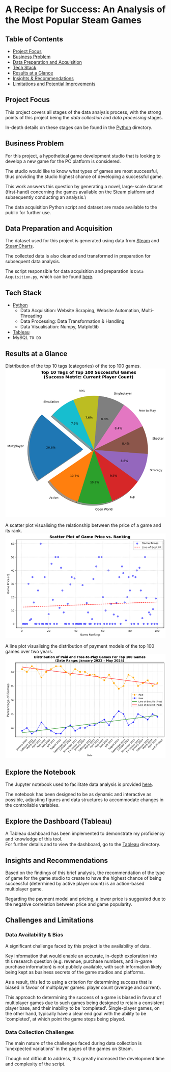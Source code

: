 # A Recipe for Success: An Analysis of the Most Popular Steam Games
<!-- 
Badges: https://shields.io/
GitHub: https://github.com/semasuka/credit-card-approval-prediction-classification?tab=readme-ov-file
-->

## Table of Contents 
- [Project Focus](#project-focus)
- [Business Problem](#business-problem)
- [Data Preparation and Acquisition](#data-preparation-and-acquisition)
- [Tech Stack](#tech-stack)
- [Results at a Glance](#results-at-a-glance)
- [Insights & Recommendations](#insights-and-recommendations)
- [Limitations and Potential Improvements](#limitations-and-potential-improvements)

## Project Focus 
This project covers all stages of the data analysis process, with the strong points of this project being the *data collection* and *data processing* stages.

In-depth details on these stages can be found in the [Python](Python%20Files/) directory.

## Business Problem 
For this project, a hypothetical game development studio that is looking to develop a new game for the PC platform is considered.

The studio would like to know what types of games are most successful, thus providing the studio highest chance of developing a successful game.

This work answers this question by generating a novel, large-scale dataset (first-hand) concerning the games available on the Steam platform and subsequently conducting an analysis.\

The data acquisition Python script and dataset are made available to the public for further use.

## Data Preparation and Acquisition
The dataset used for this project is generated using data from [Steam](https://store.steampowered.com/) and [SteamCharts](https://steamcharts.com/).

The collected data is also cleaned and transformed in preparation for subsequent data analysis.

The script responsible for data acquisition and preparation is `Data Acquisition.py`, which can be found [here](Python%20Files/Data%20Acquisition/).

## Tech Stack 
- [Python](Python%20Files/)
    - Data Acquisition: Website Scraping, Website Automation, Multi-Threading 
    - Data Processing: Data Transformation & Handling
    - Data Visualisation: Numpy, Matplotlib
- [Tableau](Tableau/)
- MySQL `TO DO`

## Results at a Glance
Distribution of the top 10 tags (categories) of the top 100 games.
![](images/Top%20Tags.png)

A scatter plot visualising the relationship between the price of a game and its rank.
![](images/Price%20x%20Ranking.png)

A line plot visualising the distribution of payment models of the top 100 games over two years.
![](images/Pricing%20Distribution%20Over%20Time.png)

## Explore the Notebook
The Jupyter notebook used to facilitate data analysis is provided [here](Python%20Files/Jupyter%20Notebook/).

The notebook has been designed to be as dynamic and interactive as possible, adjusting figures and data structures to accommodate changes in the controllable variables.

## Explore the Dashboard (Tableau) 
A Tableau dashboard has been implemented to demonstrate my proficiency and knowledge of this tool.\
For further details and to view the dashboard, go to the [Tableau](Tableau/) directory.

## Insights and Recommendations
Based on the findings of this brief analysis, the recommendation of the type of game for the game studio to create to have the highest chance of being successful (determined by active player count) is an action-based multiplayer game.

Regarding the payment model and pricing, a lower price is suggested due to the negative correlation between price and game popularity.

## Challenges and Limitations

### Data Availability & Bias
A significant challenge faced by this project is the availability of data.

Key information that would enable an accurate, in-depth exploration into this research question (e.g. revenue, purchase numbers, and in-game purchase information) is not publicly available, with such information likely being kept as business secrets of the game studios and platforms.

As a result, this led to using a criterion for determining success that is biased in favour of multiplayer games: player count (average and current).

This approach to determining the success of a game is biased in favour of multiplayer games due to such games being designed to retain a consistent player base, and their inability to be 'completed'.
Single-player games, on the other hand, typically have a clear end goal with the ability to be 'completed', at which point the game stops being played.

### Data Collection Challenges
The main nature of the challenges faced during data collection is 'unexpected variations' in the pages of the games on Steam.

Though not difficult to address, this greatly increased the development time and complexity of the script.